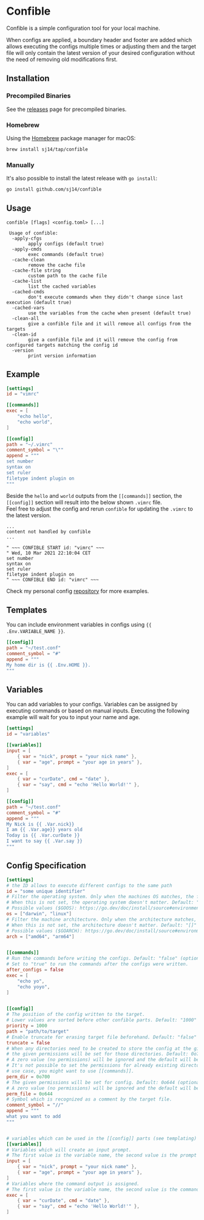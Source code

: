 # Confible

Confible is a simple configuration tool for your local machine.

When configs are applied, a boundary header and footer are added which allows executing the configs multiple times or adjusting them and the target file will only contain the latest version of your desired configuration without the need of removing old modifications first.

## Installation

### Precompiled Binaries

See the [releases](https://github.com/sj14/confible/releases) page for precompiled binaries.

### Homebrew

Using the [Homebrew](https://brew.sh/) package manager for macOS:

```bash
brew install sj14/tap/confible
```

### Manually

It's also possible to install the latest release with `go install`:

```bash
go install github.com/sj14/confible
```

## Usage

```console
confible [flags] <config.toml> [...]
```

```text
 Usage of confible:
  -apply-cfgs
        apply configs (default true)
  -apply-cmds
        exec commands (default true)
  -cache-clean
        remove the cache file
  -cache-file string
        custom path to the cache file
  -cache-list
        list the cached variables
  -cached-cmds
        don't execute commands when they didn't change since last execution (default true)
  -cached-vars
        use the variables from the cache when present (default true)
  -clean-all
        give a confible file and it will remove all configs from the targets
  -clean-id
        give a confible file and it will remove the config from configured targets matching the config id
  -version
        print version information
```

## Example

```toml
[settings]
id = "vimrc"

[[commands]]
exec = [
    "echo hello", 
    "echo world",
]

[[config]]
path = "~/.vimrc"
comment_symbol = "\""
append = """
set number
syntax on
set ruler
filetype indent plugin on
"""
```

Beside the `hello` and `world` outputs from the `[[commands]]` section, the `[[config]]` section will result into the below shown `.vimrc` file.  
Feel free to adjust the config and rerun `confible` for updating the `.vimrc` to the latest version.

```vim
...
content not handled by confible
...

" ~~~ CONFIBLE START id: "vimrc" ~~~
" Wed, 10 Mar 2021 22:10:04 CET
set number
syntax on
set ruler
filetype indent plugin on
" ~~~ CONFIBLE END id: "vimrc" ~~~
```

Check my personal config [repository](https://github.com/sj14/dotfiles) for more examples.

## Templates

You can include environment variables in configs using `{{ .Env.VARIABLE_NAME }}`.

```toml
[[config]]
path = "~/test.conf"
comment_symbol = "#"
append = """
My home dir is {{ .Env.HOME }}.
"""
```

## Variables

You can add variables to your configs.
Variables can be assigned by executing commands or based on manual inputs.
Executing the following example will wait for you to input your name and age.

```toml
[settings]
id = "variables"

[[variables]]
input = [
    { var = "nick", prompt = "your nick name" },
    { var = "age", prompt = "your age in years" },
]
exec = [
    { var = "curDate", cmd = "date" },
    { var = "say", cmd = "echo 'Hello World!'" },
]

[[config]]
path = "~/test.conf"
comment_symbol = "#"
append = """
My Nick is {{ .Var.nick}}
I am {{ .Var.age}} years old
Today is {{ .Var.curDate }}
I want to say {{ .Var.say }}
"""
```


## Config Specification

```toml
[settings]
# the ID allows to execute different configs to the same path
id = "some unique identifier"
# Filter the operating system. Only when the machines OS matches, the file gets processed.
# When this is not set, the operating system doesn't matter. Default: "[]" (optional)
# Possible values ($GOOS): https://go.dev/doc/install/source#environment
os = ["darwin", "linux"]
# Filter the machine architecture. Only when the architecture matches, the file gets processed.
# When this is not set, the architecture doesn't matter. Default: "[]" (optional)
# Possible values ($GOARCH): https://go.dev/doc/install/source#environment
arch = ["amd64", "arm64"]


[[commands]]
# Run the commands before writing the configs. Default: "false" (optional).
# Set to "true" to run the commands after the configs were written. 
after_configs = false 
exec = [
    "echo yo", 
    "echo yoyo",
]


[[config]]
# The position of the config written to the target.
# Lower values are sorted before other confible parts. Default: "1000" (optional)
priority = 1000
path = "path/to/target"
# Enable truncate for erasing target file beforehand. Default: "false" (optional).
truncate = false
# When any directories need to be created to store the config at the given path,
# the given permissions will be set for those directories. Default: 0o700 (optional).
# A zero value (no permissions) will be ignored and the default will be used instead.
# It's not possible to set the permissions for already existing directories. For this
# use case, you might want to use [[commands]].
perm_dir = 0o700
# The given permissions will be set for config. Default: 0o644 (optional).
# A zero value (no permissions) will be ignored and the default will be used instead.
perm_file = 0o644
# Symbol which is recognized as a comment by the target file.
comment_symbol = "//" 
append = """
what you want to add
"""


# variables which can be used in the [[config]] parts (see templating)
[[variables]]
# Variables which will create an input prompt.
# The first value is the variable name, the second value is the prompt message.
input = [ 
    { var = "nick", prompt = "your nick name" },
    { var = "age", prompt = "your age in years" },
]
# Variables where the command output is assigned.
# The first value is the variable name, the second value is the command to execute.
exec = [
    { var = "curDate", cmd = "date" },
    { var = "say", cmd = "echo 'Hello World!'" },
]
```
